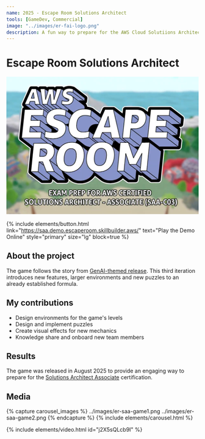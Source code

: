 ```yaml
---
name: 2025 - Escape Room Solutions Architect
tools: [GameDev, Commercial]
image: "../images/er-fai-logo.png"
description: A fun way to prepare for the AWS Cloud Solutiions Architect certification.
---
```


# Escape Room Solutions Architect

![Intro](../images/er-saa-logo.png "A Escape Room logo")

{% include elements/button.html link="https://saa.demo.escaperoom.skillbuilder.aws/" text="Play the Demo Online" style="primary" size="lg" block=true %}

## About the project

The game follows the story from [GenAI-themed release](https://arthursb.github.io/projects/2024-escaperoom-fai). This third iteration introduces new features, larger environments and new puzzles to an already established formula.

## My contributions

- Design environments for the game's levels
- Design and implement puzzles
- Create visual effects for new mechanics
- Knowledge share and onboard new team members

## Results

The game was released in August 2025 to provide an engaging way to prepare for the [Solutions Architect Associate](https://aws.amazon.com/certification/certified-solutions-architect-associate/) certification.

## Media

{% capture carousel_images %}
../images/er-saa-game1.png
../images/er-saa-game2.png
{% endcapture %}
{% include elements/carousel.html %}

{% include elements/video.html id="j2X5sQLcb9I" %}
